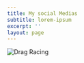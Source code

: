 ```yaml
---
title: My social Medias
subtitle: lorem-ipsum
excerpt: ''
layout: page
---
```

![Drag Racing](https://imgur.com/gallery/32Qbwsd)